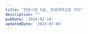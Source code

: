 ```yaml
---
title: "한문시험 5급, 한성대학교로 가다"
description: ""
pubDate: '2024-02-24'
updatedDate: '2024-07-06'
---
```


